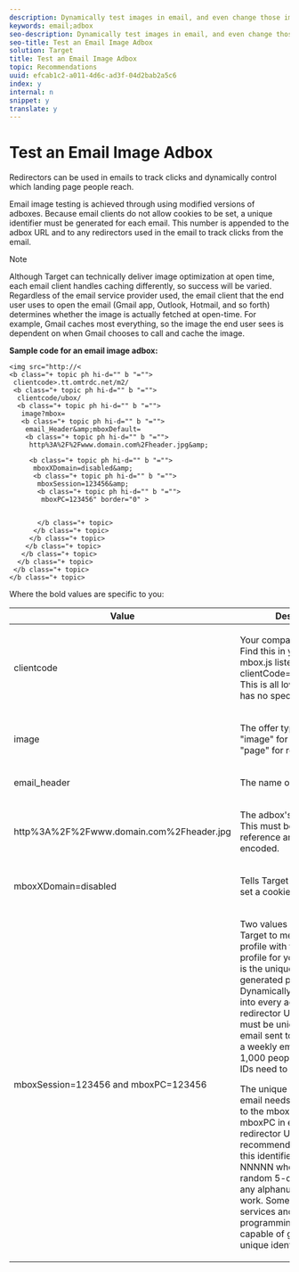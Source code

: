 ```yaml
---
description: Dynamically test images in email, and even change those images on the fly when someone opens the email.
keywords: email;adbox
seo-description: Dynamically test images in email, and even change those images on the fly when someone opens the email.
seo-title: Test an Email Image Adbox
solution: Target
title: Test an Email Image Adbox
topic: Recommendations
uuid: efcab1c2-a011-4d6c-ad3f-04d2bab2a5c6
index: y
internal: n
snippet: y
translate: y
---
```


# Test an Email Image Adbox

Redirectors can be used in emails to track clicks and dynamically control which landing page people reach. 

Email image testing is achieved through using modified versions of adboxes. Because email clients do not allow cookies to be set, a unique identifier must be generated for each email. This number is appended to the adbox URL and to any redirectors used in the email to track clicks from the email. 


>[!NOTE]
>
>Although Target can technically deliver image optimization at open time, each email client handles caching differently, so success will be varied. Regardless of the email service provider used, the email client that the end user uses to open the email (Gmail app, Outlook, Hotmail, and so forth) determines whether the image is actually fetched at open-time. For example, Gmail caches most everything, so the image the end user sees is dependent on when Gmail chooses to call and cache the image.



**Sample code for an email image adbox:** 


```
<img src="http://<
<b class="+ topic ph hi-d="" b "="">
 clientcode>.tt.omtrdc.net/m2/​
 <b class="+ topic ph hi-d="" b "="">
  clientcode/ubox/​
  <b class="+ topic ph hi-d="" b "="">
   image?mbox=​
   <b class="+ topic ph hi-d="" b "="">
    email_Header&amp;mboxDefault=​
    <b class="+ topic ph hi-d="" b "="">
     http%3A%2F%2Fwww.domain.com%2Fheader.jpg&amp;​ 
         
     <b class="+ topic ph hi-d="" b "="">
      mboxXDomain=disabled&amp;​
      <b class="+ topic ph hi-d="" b "="">
       mboxSession=123456&amp;​
       <b class="+ topic ph hi-d="" b "="">
        mboxPC=123456" border="0" > 
             
          
       </b class="+ topic>
      </b class="+ topic>
     </b class="+ topic>
    </b class="+ topic>
   </b class="+ topic>
  </b class="+ topic>
 </b class="+ topic>
</b class="+ topic>
```


Where the bold values are specific to you: 



<table id="table_13516D41801B4E58AC6E7724DF168C7B"> 
 <thead> 
  <tr> 
   <th colname="col1" class="entry"> Value </th> 
   <th colname="col2" class="entry"> Description </th> 
  </tr>
 </thead>
 <tbody> 
  <tr> 
   <td colname="col1"> <p>clientcode </p> </td> 
   <td colname="col2"> <p>Your company's client code. Find this in your <span class="codeph"> at.js</span> or <span class="codeph"> mbox.js</span> listed as <span class="codeph"> clientCode='yourclientcode'</span>. This is all lower case and has no special characters. </p> </td> 
  </tr> 
  <tr> 
   <td colname="col1"> <p>image </p> </td> 
   <td colname="col2"> <p> The offer type. It is always "image" for graphic ads and "page" for redirectors. </p> </td> 
  </tr> 
  <tr> 
   <td colname="col1"> <p>email_header </p> </td> 
   <td colname="col2"> <p>The name of the adbox. </p> </td> 
  </tr> 
  <tr> 
   <td colname="col1"> <p>http%3A%2F%2Fwww.domain.com%2Fheader.jpg </p> </td> 
   <td colname="col2"> <p>The adbox's default content. This must be an absolute reference and must be URL encoded. </p> </td> 
  </tr> 
  <tr> 
   <td colname="col1"> <p>mboxXDomain=disabled </p> </td> 
   <td colname="col2"> <p> Tells <span class="keyword"> Target</span> to not attempt to set a cookie. </p> </td> 
  </tr> 
  <tr> 
   <td colname="col1"> <p>mboxSession=123456 and mboxPC=123456 </p> </td> 
   <td colname="col2"> <p>Two values required by <span class="keyword"> Target</span> to merge this user's profile with the existing profile for your site. 123456 is the unique identifier generated per email. Dynamically insert this value into every adbox and redirector URL. This number must be unique for each email sent to each person. If a weekly email is sent to 1,000 people, 1,000 unique IDs need to be generated. </p> <p class="- topic/p ">The unique identifier per email needs to be assigned to the <span class="+ topic/ph pr-d/codeph codeph"> mboxSession</span> and <span class="+ topic/ph pr-d/codeph codeph"> mboxPC</span> in each adbox and redirector URL. The recommended format for this identifier is <span class="+ topic/ph pr-d/codeph codeph"> timestamp-NNNNN</span> where <span class="+ topic/keyword sw-d/varname varname"> NNNNN</span> is a random 5-digit number, but any alphanumeric format will work. Some mass e-mail services and any programming language are capable of generating this unique identifier. </p> </td> 
  </tr> 
 </tbody> 
</table>

